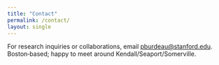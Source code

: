 ```yaml
---
title: "Contact"
permalink: /contact/
layout: single
---
```


For research inquiries or collaborations, email <a href="mailto:pburdeau@stanford.edu">pburdeau@stanford.edu</a>.  
Boston‑based; happy to meet around Kendall/Seaport/Somerville.